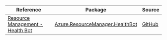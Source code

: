 | Reference | Package | Source |
|---|---|---|
|[Resource Management - Health Bot](resourcemanager.healthbot-readme.md)|[Azure.ResourceManager.HealthBot](https://www.nuget.org/packages/Azure.ResourceManager.HealthBot)|[GitHub](https://github.com/Azure/azure-sdk-for-net/blob/main/sdk/healthbot/Azure.ResourceManager.HealthBot)|
